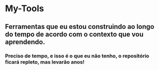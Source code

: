 # My-Tools
## Ferramentas que eu estou construindo ao longo do tempo de acordo com o contexto que vou aprendendo.
### Preciso de tempo, e isso é o que eu não tenho, o repositório ficará repleto, mas levarão anos!
